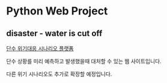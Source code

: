 # Python Web Project
## disaster - water is cut off

[단수 위기대응 시나리오 플랫폼](https://whdgus928-emergency-web-news-n24naz.streamlit.app/)

단수 상황를 미리 예측하고 발생했을때 대처할 수 있는 웹 사이트입니다.

다른 위기 시나리오도 추가로 확장할 예정입니다.
